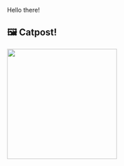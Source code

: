 Hello there!



## 🖼️ Catpost!

<sub>
    <img src="https://cdn2.thecatapi.com/images/cjp.jpg" height="256">
</sub>

